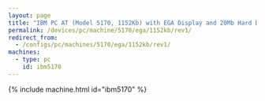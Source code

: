 ```yaml
---
layout: page
title: "IBM PC AT (Model 5170, 1152Kb) with EGA Display and 20Mb Hard Disk"
permalink: /devices/pc/machine/5170/ega/1152kb/rev1/
redirect_from:
  - /configs/pc/machines/5170/ega/1152kb/rev1/
machines:
  - type: pc
    id: ibm5170
---
```


{% include machine.html id="ibm5170" %}
